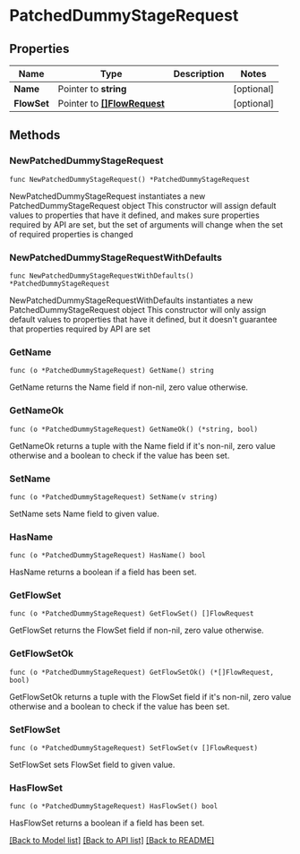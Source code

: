 # PatchedDummyStageRequest

## Properties

Name | Type | Description | Notes
------------ | ------------- | ------------- | -------------
**Name** | Pointer to **string** |  | [optional] 
**FlowSet** | Pointer to [**[]FlowRequest**](FlowRequest.md) |  | [optional] 

## Methods

### NewPatchedDummyStageRequest

`func NewPatchedDummyStageRequest() *PatchedDummyStageRequest`

NewPatchedDummyStageRequest instantiates a new PatchedDummyStageRequest object
This constructor will assign default values to properties that have it defined,
and makes sure properties required by API are set, but the set of arguments
will change when the set of required properties is changed

### NewPatchedDummyStageRequestWithDefaults

`func NewPatchedDummyStageRequestWithDefaults() *PatchedDummyStageRequest`

NewPatchedDummyStageRequestWithDefaults instantiates a new PatchedDummyStageRequest object
This constructor will only assign default values to properties that have it defined,
but it doesn't guarantee that properties required by API are set

### GetName

`func (o *PatchedDummyStageRequest) GetName() string`

GetName returns the Name field if non-nil, zero value otherwise.

### GetNameOk

`func (o *PatchedDummyStageRequest) GetNameOk() (*string, bool)`

GetNameOk returns a tuple with the Name field if it's non-nil, zero value otherwise
and a boolean to check if the value has been set.

### SetName

`func (o *PatchedDummyStageRequest) SetName(v string)`

SetName sets Name field to given value.

### HasName

`func (o *PatchedDummyStageRequest) HasName() bool`

HasName returns a boolean if a field has been set.

### GetFlowSet

`func (o *PatchedDummyStageRequest) GetFlowSet() []FlowRequest`

GetFlowSet returns the FlowSet field if non-nil, zero value otherwise.

### GetFlowSetOk

`func (o *PatchedDummyStageRequest) GetFlowSetOk() (*[]FlowRequest, bool)`

GetFlowSetOk returns a tuple with the FlowSet field if it's non-nil, zero value otherwise
and a boolean to check if the value has been set.

### SetFlowSet

`func (o *PatchedDummyStageRequest) SetFlowSet(v []FlowRequest)`

SetFlowSet sets FlowSet field to given value.

### HasFlowSet

`func (o *PatchedDummyStageRequest) HasFlowSet() bool`

HasFlowSet returns a boolean if a field has been set.


[[Back to Model list]](../README.md#documentation-for-models) [[Back to API list]](../README.md#documentation-for-api-endpoints) [[Back to README]](../README.md)


